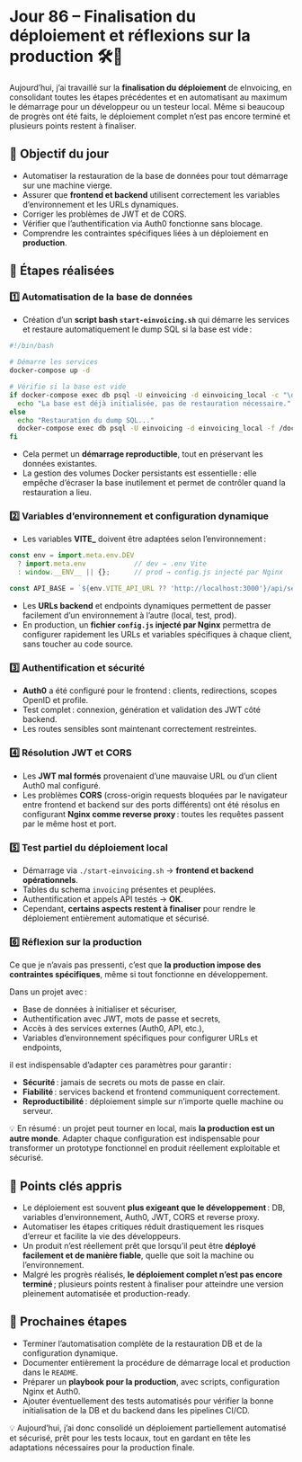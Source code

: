 # Jour 86 – Finalisation du déploiement et réflexions sur la production 🛠️🚀

Aujourd’hui, j’ai travaillé sur la **finalisation du déploiement** de eInvoicing, en consolidant toutes les étapes précédentes et en automatisant au maximum le démarrage pour un développeur ou un testeur local. Même si beaucoup de progrès ont été faits, le déploiement complet n’est pas encore terminé et plusieurs points restent à finaliser.

## 🔹 Objectif du jour

* Automatiser la restauration de la base de données pour tout démarrage sur une machine vierge.
* Assurer que **frontend et backend** utilisent correctement les variables d’environnement et les URLs dynamiques.
* Corriger les problèmes de JWT et de CORS.
* Vérifier que l’authentification via Auth0 fonctionne sans blocage.
* Comprendre les contraintes spécifiques liées à un déploiement en **production**.

## 🔹 Étapes réalisées

### 1️⃣ Automatisation de la base de données

* Création d’un **script bash `start-einvoicing.sh`** qui démarre les services et restaure automatiquement le dump SQL si la base est vide :

```bash
#!/bin/bash

# Démarre les services
docker-compose up -d

# Vérifie si la base est vide
if docker-compose exec db psql -U einvoicing -d einvoicing_local -c "\dt" | grep -q "invoicing"; then
  echo "La base est déjà initialisée, pas de restauration nécessaire."
else
  echo "Restauration du dump SQL..."
  docker-compose exec db psql -U einvoicing -d einvoicing_local -f /docker-entrypoint-initdb.d/einvoicing.sql
fi
```

* Cela permet un **démarrage reproductible**, tout en préservant les données existantes.
* La gestion des volumes Docker persistants est essentielle : elle empêche d’écraser la base inutilement et permet de contrôler quand la restauration a lieu.

### 2️⃣ Variables d’environnement et configuration dynamique

* Les variables **VITE_** doivent être adaptées selon l’environnement :

```js
const env = import.meta.env.DEV
  ? import.meta.env            // dev → .env Vite
  : window.__ENV__ || {};      // prod → config.js injecté par Nginx

const API_BASE = `${env.VITE_API_URL ?? 'http://localhost:3000'}/api/sellers`;
```

* Les **URLs backend** et endpoints dynamiques permettent de passer facilement d’un environnement à l’autre (local, test, prod).
* En production, un **fichier `config.js` injecté par Nginx** permettra de configurer rapidement les URLs et variables spécifiques à chaque client, sans toucher au code source.

### 3️⃣ Authentification et sécurité

* **Auth0** a été configuré pour le frontend : clients, redirections, scopes OpenID et profile.
* Test complet : connexion, génération et validation des JWT côté backend.
* Les routes sensibles sont maintenant correctement restreintes.

### 4️⃣ Résolution JWT et CORS

* Les **JWT mal formés** provenaient d’une mauvaise URL ou d’un client Auth0 mal configuré.
* Les problèmes **CORS** (cross-origin requests bloquées par le navigateur entre frontend et backend sur des ports différents) ont été résolus en configurant **Nginx comme reverse proxy** : toutes les requêtes passent par le même host et port.

### 5️⃣ Test partiel du déploiement local

* Démarrage via `./start-einvoicing.sh` → **frontend et backend opérationnels**.
* Tables du schema `invoicing` présentes et peuplées.
* Authentification et appels API testés → **OK**.
* Cependant, **certains aspects restent à finaliser** pour rendre le déploiement entièrement automatique et sécurisé.

### 6️⃣ Réflexion sur la production

Ce que je n’avais pas pressenti, c’est que **la production impose des contraintes spécifiques**, même si tout fonctionne en développement.

Dans un projet avec :

* Base de données à initialiser et sécuriser,
* Authentification avec JWT, mots de passe et secrets,
* Accès à des services externes (Auth0, API, etc.),
* Variables d’environnement spécifiques pour configurer URLs et endpoints,

il est indispensable d’adapter ces paramètres pour garantir :

* **Sécurité** : jamais de secrets ou mots de passe en clair.
* **Fiabilité** : services backend et frontend communiquent correctement.
* **Reproductibilité** : déploiement simple sur n’importe quelle machine ou serveur.

💡 En résumé : un projet peut tourner en local, mais **la production est un autre monde**. Adapter chaque configuration est indispensable pour transformer un prototype fonctionnel en produit réellement exploitable et sécurisé.

## 🔹 Points clés appris

* Le déploiement est souvent **plus exigeant que le développement** : DB, variables d’environnement, Auth0, JWT, CORS et reverse proxy.
* Automatiser les étapes critiques réduit drastiquement les risques d’erreur et facilite la vie des développeurs.
* Un produit n’est réellement prêt que lorsqu’il peut être **déployé facilement et de manière fiable**, quelle que soit la machine ou l’environnement.
* Malgré les progrès réalisés, **le déploiement complet n’est pas encore terminé** ; plusieurs points restent à finaliser pour atteindre une version pleinement automatisée et production-ready.

## 🔹 Prochaines étapes

* Terminer l’automatisation complète de la restauration DB et de la configuration dynamique.
* Documenter entièrement la procédure de démarrage local et production dans le `README`.
* Préparer un **playbook pour la production**, avec scripts, configuration Nginx et Auth0.
* Ajouter éventuellement des tests automatisés pour vérifier la bonne initialisation de la DB et du backend dans les pipelines CI/CD.

💡 Aujourd’hui, j’ai donc consolidé un déploiement partiellement automatisé et sécurisé, prêt pour les tests locaux, tout en gardant en tête les adaptations nécessaires pour la production finale.
